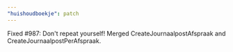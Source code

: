 ```yaml
---
"huishoudboekje": patch
---
```


Fixed #987: Don't repeat yourself! Merged CreateJournaalpostAfspraak and CreateJournaalpostPerAfspraak.
